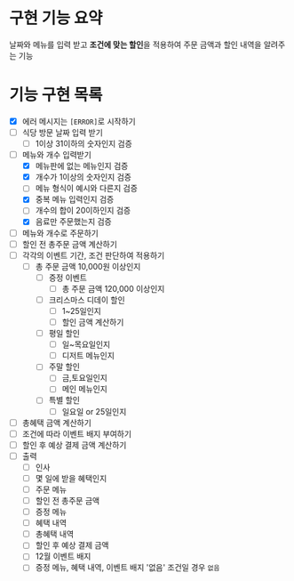 # 구현 기능 요약

날짜와 메뉴를 입력 받고 **조건에 맞는 할인**을 적용하여 주문 금액과 할인 내역을 알려주는 기능

# 기능 구현 목록

- [x] 에러 메시지는 `[ERROR]`로 시작하기
- [ ] 식당 방문 날짜 입력 받기
    - [ ] 1이상 31이하의 숫자인지 검증
- [ ] 메뉴와 개수 입력받기
    - [x] 메뉴판에 없는 메뉴인지 검증
    - [x] 개수가 1이상의 숫자인지 검증
    - [ ] 메뉴 형식이 예시와 다른지 검증
    - [x] 중복 메뉴 입력인지 검증
    - [ ] 개수의 합이 20이하인지 검증
    - [x] 음료만 주문했는지 검증
- [ ] 메뉴와 개수로 주문하기
- [ ] 할인 전 총주문 금액 계산하기
- [ ] 각각의 이벤트 기간, 조건 판단하여 적용하기
    - [ ] 총 주문 금액 10,000원 이상인지
        - [ ] 증정 이벤트
            - [ ] 총 주문 금액 120,000 이상인지
        - [ ] 크리스마스 디데이 할인
            - [ ] 1~25일인지
            - [ ] 할인 금액 계산하기
        - [ ] 평일 할인
            - [ ] 일~목요일인지
            - [ ] 디저트 메뉴인지
        - [ ] 주말 할인
            - [ ] 금,토요일인지
            - [ ] 메인 메뉴인지
        - [ ] 특별 할인
            - [ ] 일요일 or 25일인지
- [ ] 총혜택 금액 계산하기
- [ ] 조건에 따라 이벤트 배지 부여하기
- [ ] 할인 후 예상 결제 금액 계산하기
- [ ] 출력
    - [ ] 인사
    - [ ] 몇 일에 받을 혜택인지
    - [ ] 주문 메뉴
    - [ ] 할인 전 총주문 금액
    - [ ] 증정 메뉴
    - [ ] 혜택 내역
    - [ ] 총혜택 내역
    - [ ] 할인 후 예상 결제 금액
    - [ ] 12월 이벤트 배지
    - [ ] 증정 메뉴, 혜택 내역, 이벤트 배지 '없음' 조건일 경우 `없음`